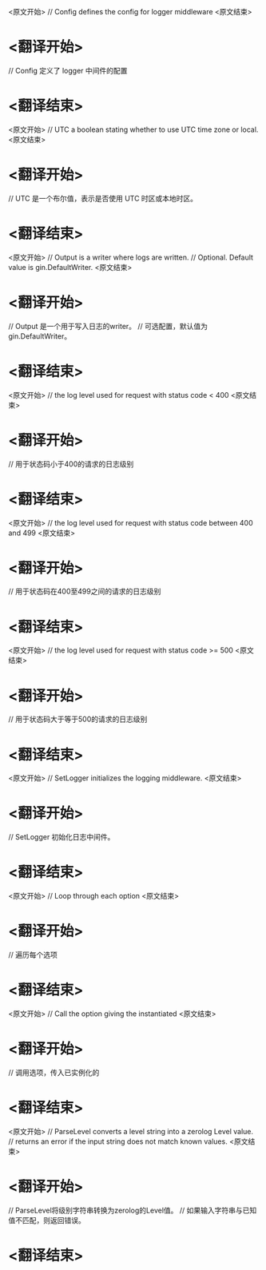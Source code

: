 
<原文开始>
// Config defines the config for logger middleware
<原文结束>

# <翻译开始>
// Config 定义了 logger 中间件的配置
# <翻译结束>


<原文开始>
// UTC a boolean stating whether to use UTC time zone or local.
<原文结束>

# <翻译开始>
// UTC 是一个布尔值，表示是否使用 UTC 时区或本地时区。
# <翻译结束>


<原文开始>
	// Output is a writer where logs are written.
	// Optional. Default value is gin.DefaultWriter.
<原文结束>

# <翻译开始>
// Output 是一个用于写入日志的writer。
// 可选配置，默认值为gin.DefaultWriter。
# <翻译结束>


<原文开始>
// the log level used for request with status code < 400
<原文结束>

# <翻译开始>
// 用于状态码小于400的请求的日志级别
# <翻译结束>


<原文开始>
// the log level used for request with status code between 400 and 499
<原文结束>

# <翻译开始>
// 用于状态码在400至499之间的请求的日志级别
# <翻译结束>


<原文开始>
// the log level used for request with status code >= 500
<原文结束>

# <翻译开始>
// 用于状态码大于等于500的请求的日志级别
# <翻译结束>


<原文开始>
// SetLogger initializes the logging middleware.
<原文结束>

# <翻译开始>
// SetLogger 初始化日志中间件。
# <翻译结束>


<原文开始>
// Loop through each option
<原文结束>

# <翻译开始>
// 遍历每个选项
# <翻译结束>


<原文开始>
// Call the option giving the instantiated
<原文结束>

# <翻译开始>
// 调用选项，传入已实例化的
# <翻译结束>


<原文开始>
// ParseLevel converts a level string into a zerolog Level value.
// returns an error if the input string does not match known values.
<原文结束>

# <翻译开始>
// ParseLevel将级别字符串转换为zerolog的Level值。
// 如果输入字符串与已知值不匹配，则返回错误。
# <翻译结束>

